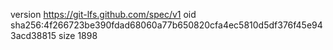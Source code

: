 version https://git-lfs.github.com/spec/v1
oid sha256:4f266723be390fdad68060a77b650820cfa4ec5810d5df376f45e943acd38815
size 1898
